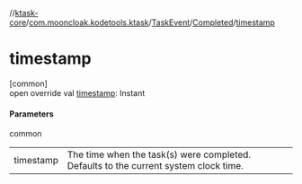 //[ktask-core](../../../../index.md)/[com.mooncloak.kodetools.ktask](../../index.md)/[TaskEvent](../index.md)/[Completed](index.md)/[timestamp](timestamp.md)

# timestamp

[common]\
open override val [timestamp](timestamp.md): Instant

#### Parameters

common

| | |
|---|---|
| timestamp | The time when the task(s) were completed. Defaults to the current system clock time. |
